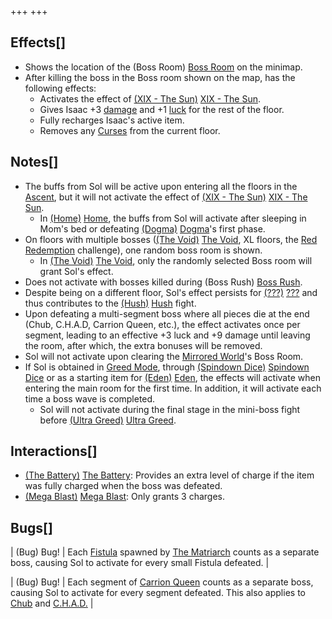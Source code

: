 +++
+++

Effects[]
---------


* Shows the location of the (Boss Room) [Boss Room](/wiki/Boss_Room "Boss Room") on the minimap.
* After killing the boss in the Boss room shown on the map, has the following effects:
	+ Activates the effect of [(XIX - The Sun)](/wiki/Cards_and_Runes "XIX - The Sun") [XIX - The Sun](/wiki/Cards_and_Runes "Cards and Runes").
	+ Gives Isaac +3 [damage](/wiki/Damage "Damage") and +1 [luck](/wiki/Luck "Luck") for the rest of the floor.
	+ Fully recharges Isaac's active item.
	+ Removes any [Curses](/wiki/Curses "Curses") from the current floor.


Notes[]
-------


* The buffs from Sol will be active upon entering all the floors in the [Ascent](/wiki/Ascent "Ascent"), but it will not activate the effect of [(XIX - The Sun)](/wiki/Cards_and_Runes "XIX - The Sun") [XIX - The Sun](/wiki/Cards_and_Runes "Cards and Runes").
	+ In [(Home)](/wiki/Home "Home") [Home](/wiki/Home "Home"), the buffs from Sol will activate after sleeping in Mom's bed or defeating [(Dogma)](/wiki/Dogma "Dogma") [Dogma](/wiki/Dogma "Dogma")'s first phase.
* On floors with multiple bosses ([(The Void)](/wiki/The_Void "The Void") [The Void](/wiki/The_Void "The Void"), XL floors, the [Red Redemption](/wiki/Red_Redemption "Red Redemption") challenge), one random boss room is shown.
	+ In [(The Void)](/wiki/The_Void "The Void") [The Void](/wiki/The_Void "The Void"), only the randomly selected Boss room will grant Sol's effect.
* Does not activate with bosses killed during (Boss Rush) [Boss Rush](/wiki/Boss_Rush "Boss Rush").
* Despite being on a different floor, Sol's effect persists for [(???)](/wiki/%3F%3F%3F_(Floor) "???") [???](/wiki/%3F%3F%3F_(Floor) "??? (Floor)") and thus contributes to the [(Hush)](/wiki/Hush "Hush") [Hush](/wiki/Hush "Hush") fight.
* Upon defeating a multi-segment boss where all pieces die at the end (Chub, C.H.A.D, Carrion Queen, etc.), the effect activates once per segment, leading to an effective +3 luck and +9 damage until leaving the room, after which, the extra bonuses will be removed.
* Sol will not activate upon clearing the [Mirrored World](/wiki/Mirrored_World "Mirrored World")'s Boss Room.
* If Sol is obtained in [Greed Mode](/wiki/Greed_Mode "Greed Mode"), through [(Spindown Dice)](/wiki/Spindown_Dice "Spindown Dice") [Spindown Dice](/wiki/Spindown_Dice "Spindown Dice") or as a starting item for  [(Eden)](/wiki/Eden "Eden") [Eden](/wiki/Eden "Eden"), the effects will activate when entering the main room for the first time. In addition, it will activate each time a boss wave is completed.
	+ Sol will not activate during the final stage in the mini-boss fight before [(Ultra Greed)](/wiki/Ultra_Greed "Ultra Greed") [Ultra Greed](/wiki/Ultra_Greed "Ultra Greed").


Interactions[]
--------------


* [(The Battery)](/wiki/The_Battery "The Battery") [The Battery](/wiki/The_Battery "The Battery"): Provides an extra level of charge if the item was fully charged when the boss was defeated.
* [(Mega Blast)](/wiki/Mega_Blast "Mega Blast") [Mega Blast](/wiki/Mega_Blast "Mega Blast"): Only grants 3 charges.


Bugs[]
------




| (Bug) Bug!
 | Each [Fistula](/wiki/Fistula "Fistula") spawned by [The Matriarch](/wiki/The_Matriarch "The Matriarch") counts as a separate boss, causing Sol to activate for every small Fistula defeated.
 |




| (Bug) Bug!
 | Each segment of [Carrion Queen](/wiki/Carrion_Queen "Carrion Queen") counts as a separate boss, causing Sol to activate for every segment defeated. This also applies to [Chub](/wiki/Chub "Chub") and [C.H.A.D.](/wiki/C.H.A.D. "C.H.A.D.") |


